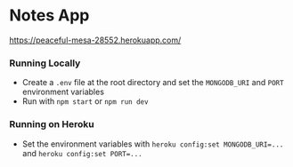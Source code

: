 # Notes App
https://peaceful-mesa-28552.herokuapp.com/

### Running Locally

* Create a `.env` file at the root directory and set the `MONGODB_URI` and `PORT` environment variables
* Run with `npm start` or `npm run dev`

### Running on Heroku

* Set the environment variables with `heroku config:set MONGODB_URI=...` and `heroku config:set PORT=...`
